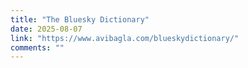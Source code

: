 ```yaml
---
title: "The Bluesky Dictionary"
date: 2025-08-07
link: "https://www.avibagla.com/blueskydictionary/"
comments: ""
---
```

